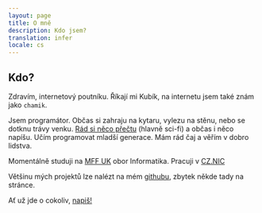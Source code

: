 ```yaml
---
layout: page
title: O mně
description: Kdo jsem?
translation: infer
locale: cs
---
```


## Kdo?

Zdravím, internetový poutníku. Říkají mi Kubík, na internetu jsem také znám jako `chamik`.

Jsem programátor. Občas si zahraju na kytaru, vylezu na stěnu, nebo se dotknu trávy venku. [Rád si něco přečtu](https://knih.chamik.eu/) (hlavně sci-fi) a občas i něco napíšu. Učím programovat mladší generace. Mám rád čaj a věřím v dobro lidstva.

Momentálně studuji na [MFF UK](https://www.mff.cuni.cz/) obor Informatika. Pracuji v [CZ.NIC](https://www.nic.cz/)

Většinu mých projektů lze nalézt na mém [githubu](https://github.com/chamik), zbytek někde tady na stránce.

Ať už jde o cokoliv, [napiš!](/contact)